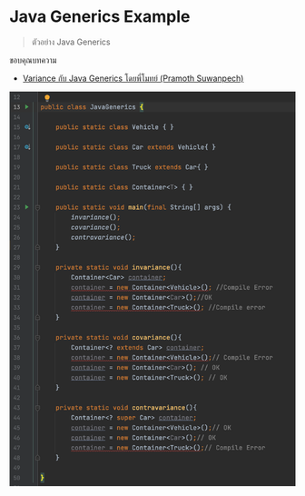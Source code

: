 # Java Generics Example

> ตัวอย่าง Java Generics 

ขอบคุณบทความ 

- [Variance กับ Java Generics โดยพี่โมทย์ (Pramoth Suwanpech)](https://pramothsuwanpech.medium.com/variance-%E0%B8%81%E0%B8%B1%E0%B8%9A-java-generics-b259e73b79e5)

<img src="./java-generics.png" width="600"/>
